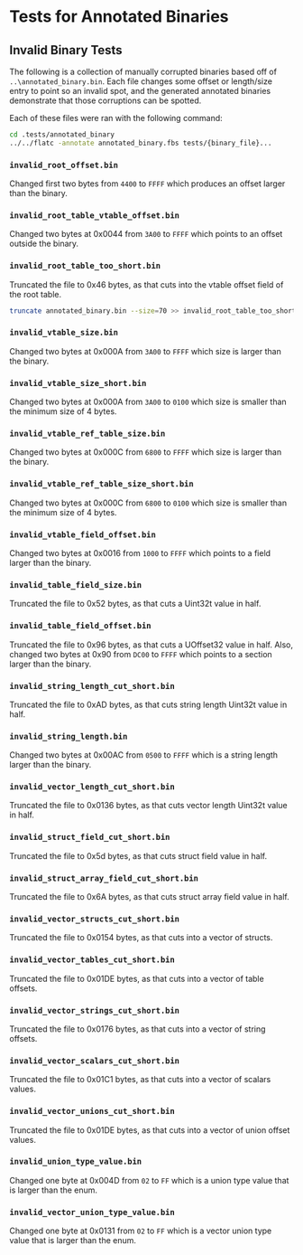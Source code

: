 # Tests for Annotated Binaries

## Invalid Binary Tests

The following is a collection of manually corrupted binaries based off of
`..\annotated_binary.bin`. Each file changes some offset or length/size entry to
point so an invalid spot, and the generated annotated binaries demonstrate that
those corruptions can be spotted.

Each of these files were ran with the following command:

```sh
cd .tests/annotated_binary
../../flatc -annotate annotated_binary.fbs tests/{binary_file}...
```

### `invalid_root_offset.bin`

Changed first two bytes from `4400` to `FFFF` which produces an offset larger
than the binary.

### `invalid_root_table_vtable_offset.bin`

Changed two bytes at 0x0044 from `3A00` to `FFFF` which points to an offset
outside the binary.

### `invalid_root_table_too_short.bin`

Truncated the file to 0x46 bytes, as that cuts into the vtable offset field of
the root table.

```sh
truncate annotated_binary.bin --size=70 >> invalid_root_table_too_short.bin
```

### `invalid_vtable_size.bin`

Changed two bytes at 0x000A from `3A00` to `FFFF` which size is larger than the
binary.

### `invalid_vtable_size_short.bin`

Changed two bytes at 0x000A from `3A00` to `0100` which size is smaller than the
minimum size of 4 bytes.

### `invalid_vtable_ref_table_size.bin`

Changed two bytes at 0x000C from `6800` to `FFFF` which size is larger than the
binary.

### `invalid_vtable_ref_table_size_short.bin`

Changed two bytes at 0x000C from `6800` to `0100` which size is smaller than 
the minimum size of 4 bytes.

### `invalid_vtable_field_offset.bin`

Changed two bytes at 0x0016 from `1000` to `FFFF` which points to a field larger
than the binary.

### `invalid_table_field_size.bin`

Truncated the file to 0x52 bytes, as that cuts a Uint32t value in half.

### `invalid_table_field_offset.bin`

Truncated the file to 0x96 bytes, as that cuts a UOffset32 value in half. Also,
changed two bytes at 0x90 from `DC00` to `FFFF` which points to a section larger
than the binary.

### `invalid_string_length_cut_short.bin`

Truncated the file to 0xAD bytes, as that cuts string length Uint32t value in 
half.

### `invalid_string_length.bin`

Changed two bytes at 0x00AC from `0500` to `FFFF` which is a string length
larger than the binary.

### `invalid_vector_length_cut_short.bin`

Truncated the file to 0x0136 bytes, as that cuts vector length Uint32t value in 
half.

### `invalid_struct_field_cut_short.bin`

Truncated the file to 0x5d bytes, as that cuts struct field value in half.

### `invalid_struct_array_field_cut_short.bin`

Truncated the file to 0x6A bytes, as that cuts struct array field value in half.

### `invalid_vector_structs_cut_short.bin`

Truncated the file to 0x0154 bytes, as that cuts into a vector of structs.

### `invalid_vector_tables_cut_short.bin`

Truncated the file to 0x01DE bytes, as that cuts into a vector of table offsets.

### `invalid_vector_strings_cut_short.bin`

Truncated the file to 0x0176 bytes, as that cuts into a vector of string
offsets.

### `invalid_vector_scalars_cut_short.bin`

Truncated the file to 0x01C1 bytes, as that cuts into a vector of scalars 
values.

### `invalid_vector_unions_cut_short.bin`

Truncated the file to 0x01DE bytes, as that cuts into a vector of union offset 
values.

### `invalid_union_type_value.bin`

Changed one byte at 0x004D from `02` to `FF` which is a union type value that is
larger than the enum.

### `invalid_vector_union_type_value.bin`

Changed one byte at 0x0131 from `02` to `FF` which is a vector union type value 
that is larger than the enum.
